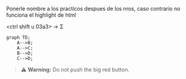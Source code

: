 Ponerle nombre a los practicos despues de los nros, caso contrario no funciona el highlight de html

<ctrl shift u 03a3> -> Σ


```mermaid
graph TD;
    A-->B;
    A-->C;
    B-->D;
    C-->D;
```


> :warning: **Warning:** Do not push the big red button.